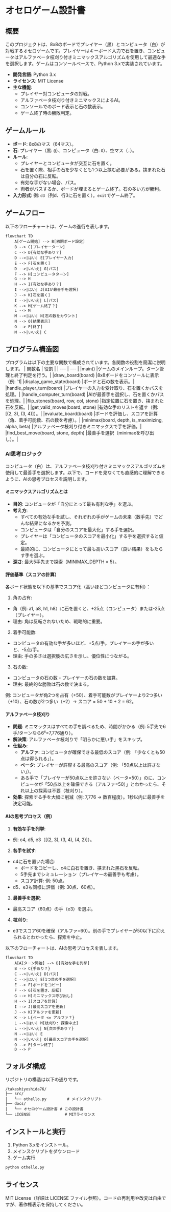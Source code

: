 # オセロゲーム設計書

## 概要
このプロジェクトは、8x8のボードでプレイヤー（黒）とコンピュータ（白）が対戦するオセロゲームです。プレイヤーはキーボード入力で石を置き、コンピュータはアルファベータ枝刈り付きミニマックスアルゴリズムを使用して最適な手を選択します。ゲームはコンソールベースで、Python 3.xで実装されています。

- **開発言語**: Python 3.x
- **ライセンス**: MIT License
- **主な機能**:
  - プレイヤー対コンピュータの対戦。
  - アルファベータ枝刈り付きミニマックスによるAI。
  - コンソールでのボード表示と石の数表示。
  - ゲーム終了時の勝敗判定。

## ゲームルール
- **ボード**: 8x8のマス（64マス）。
- **石**: プレイヤー（黒: `@`）、コンピュータ（白: `O`）、空マス（`.`）。
- **ルール**:
  - プレイヤーとコンピュータが交互に石を置く。
  - 石を置く際、相手の石を少なくとも1つ以上挟む必要がある。挟まれた石は自分の石に反転。
  - 有効な手がない場合、パス。
  - 両者がパスするか、ボードが埋まるとゲーム終了。石の多い方が勝利。
- **入力形式**: 例: `d3`（列d、行3に石を置く）。`exit`でゲーム終了。

## ゲームフロー
以下のフローチャートは、ゲームの進行を表します。

```mermaid
flowchart TD
    A[ゲーム開始] --> B[初期ボード設定]
    B --> C[プレイヤーターン]
    C --> D{有効な手あり？}
    D -->|はい| E[プレイヤー入力]
    E --> F[石を置く]
    D -->|いいえ| G[パス]
    F --> H[コンピュータターン]
    G --> H
    H --> I{有効な手あり？}
    I -->|はい| J[AIが最善手を選択]
    J --> K[石を置く]
    I -->|いいえ| L[パス]
    K --> M{ゲーム終了？}
    L --> M
    M -->|はい| N[石の数をカウント]
    N --> O[結果表示]
    O --> P[終了]
    M -->|いいえ| C
```

## プログラム構造図
プログラムは以下の主要な関数で構成されています。各関数の役割を簡潔に説明します。
| 関数名 | 役割 |
| --- | --- |
|main() |ゲームのメインループ。ターン管理と終了判定を行う。|
|draw_board(board) |8x8ボードをコンソールに表示（例: `1|
|display_game_state(board) |ボードと石の数を表示。|
|handle_player_turn(board) |プレイヤーの入力を受け取り、石を置くかパスを処理。|
|handle_computer_turn(board) |AIが最善手を選択し、石を置くかパスを処理。|
|flip_stones(board, row, col, stone) |指定位置に石を置き、挟まれた石を反転。|
|get_valid_moves(board, stone) |有効な手のリストを返す（例: [(2, 3), (3, 4)]）。|
|evaluate_board(board) |ボードを評価し、スコアを計算（角、着手可能数、石の数を考慮）。|
|minimax(board, depth, is_maximizing, alpha, beta) |アルファベータ枝刈り付きミニマックスで手を評価。|
|find_best_move(board, stone, depth) |最善手を選択（minimaxを呼び出し）。|

### AI思考ロジック
コンピュータ（白）は、アルファベータ枝刈り付きミニマックスアルゴリズムを使用して最善手を選択します。以下で、コードを見なくても直感的に理解できるように、AIの思考プロセスを説明します。

#### ミニマックスアルゴリズムとは
- **目的**: コンピュータが「自分にとって最も有利な手」を選ぶ。
- **考え方**:
  - すべての有効な手を試し、それぞれの手がゲームの未来（数手先）でどんな結果になるかを予測。
  - コンピュータは「自分のスコアを最大化」する手を選択。
  - プレイヤーは「コンピュータのスコアを最小化」する手を選択すると仮定。
  - 最終的に、コンピュータにとって最も高いスコア（良い結果）をもたらす手を選ぶ。
- **深さ**: 最大5手先まで探索（MINIMAX_DEPTH = 5）。

#### 評価基準（スコアの計算）
各ボード状態を以下の基準でスコア化（高いほどコンピュータに有利）：
1. 角の占有:
  - 角（例: a1, a8, h1, h8）に石を置くと、+25点（コンピュータ）または-25点（プレイヤー）。
  - 理由: 角は反転されないため、戦略的に重要。
2. 着手可能数:
  - コンピュータの有効な手が多いほど、+5点/手。プレイヤーの手が多いと、-5点/手。
  - 理由: 手の多さは選択肢の広さを示し、優位性につながる。
3. 石の数:
  - コンピュータの石の数 - プレイヤーの石の数を加算。
  - 理由: 最終的な勝敗は石の数で決まる。

例: コンピュータが角2つを占有（+50）、着手可能数がプレイヤーより2つ多い（+10）、石の数が2つ多い（+2）→ スコア = 50 + 10 + 2 = 62。

#### アルファベータ枝刈り
- **問題**: ミニマックスはすべての手を調べるため、時間がかかる（例: 5手先で6手/ターンなら6⁵=7,776通り）。
- **解決策**: アルファベータ枝刈りで「明らかに悪い手」をスキップ。
- **仕組み**:
  - **アルファ**: コンピュータが確保できる最低のスコア（例: 「少なくとも50点は得られる」）。
  - **ベータ**: プレイヤーが許容する最高のスコア（例: 「50点以上は許さない」）。
  - ある手で「プレイヤーが50点以上を許さない（ベータ=50）」のに、コンピュータが「50点以上を確保できる（アルファ=50）」とわかったら、それ以上の探索は不要（枝刈り）。
- **効果**: 探索する手を大幅に削減（例: 7,776 → 数百程度）。1秒以内に最善手を決定可能。

#### AIの思考プロセス（例）
1. **有効な手を列挙**:
  - 例: c4, d5, e3（[(2, 3), (3, 4), (4, 2)]）。
2. **各手を試す**:
  - c4に石を置いた場合:
    - ボードをコピーし、c4に白石を置き、挟まれた黒石を反転。
    - 5手先までシミュレーション（プレイヤーの最善手も考慮）。
    - スコア計算: 例: 50点。
  - d5、e3も同様に評価（例: 30点、60点）。
3. **最善手を選択**:
  - 最高スコア（60点）の手（e3）を選ぶ。
4. **枝刈り**:
  - e3でスコア60を確保（アルファ=60）。別の手でプレイヤーが50以下に抑えられるとわかったら、探索を中止。

以下のフローチャートは、AIの思考プロセスを表します。

```mermaid
flowchart TD
    A[AIターン開始] --> B[有効な手を列挙]
    B --> C{手あり？}
    C -->|いいえ| D[パス]
    C -->|はい| E[1つ目の手を選択]
    E --> F[ボードをコピー]
    F --> G[石を置き、反転]
    G --> H[ミニマックス呼び出し]
    H --> I[スコアを計算]
    I --> J[最高スコアを更新]
    J --> K[アルファを更新]
    K --> L{ベータ <= アルファ？}
    L -->|はい| M[枝刈り: 探索中止]
    L -->|いいえ| N{次の手あり？}
    N -->|はい| E
    N -->|いいえ| O[最高スコアの手を選択]
    O --> P[ターン終了]
    D --> P
```

## フォルダ構成
リポジトリの構造は以下の通りです。
```
/takeshiyoshida76/
├── src/
│   └── othello.py         # メインスクリプト
├── docs/
│   └── オセロゲーム設計書 # この設計書
└── LICENSE               # MITライセンス
```

## インストールと実行
1. Python 3.xをインストール。
2. メインスクリプトをダウンロード
3. ゲーム実行
```bash
python othello.py
```

## ライセンス
MIT License（詳細は LICENSE ファイル参照）。コードの再利用や改変は自由ですが、著作権表示を保持してください。


